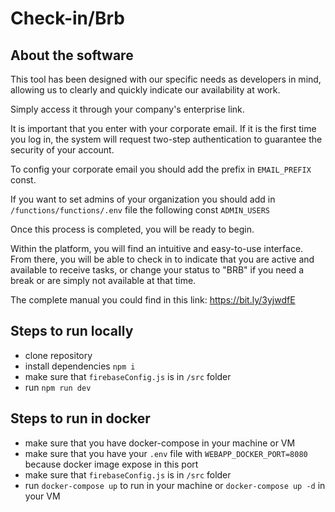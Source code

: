 # Check-in/Brb

## About the software
This tool has been designed with our 
specific needs as developers in mind, 
allowing us to clearly and quickly indicate 
our availability at work.

Simply access it through your company's 
enterprise link. 

It is important that you enter with your 
corporate email. If it is the first time you 
log in, the system will request two-step 
authentication to guarantee the security 
of your account.

To config your corporate email you should add the prefix in `EMAIL_PREFIX` const.

If you want to set admins of your organization you should add in `/functions/functions/.env` file the following const `ADMIN_USERS`

Once this process is completed, you will be 
ready to begin.

Within the platform, you will find an intuitive and easy-to-use interface. From there, you will be able to check in to indicate that you are active and available to receive tasks, or change your status to "BRB" if you need a break or are simply not available at that time.

The complete manual you could find in this link: https://bit.ly/3yjwdfE

## Steps to run locally
- clone repository
- install dependencies `npm i`
- make sure that `firebaseConfig.js` is in `/src` folder
- run `npm run dev`

## Steps to run in docker
- make sure that you have docker-compose in your machine or VM
- make sure that you have your `.env` file with `WEBAPP_DOCKER_PORT=8080` because docker image expose in this port
- make sure that `firebaseConfig.js` is in `/src` folder
- run `docker-compose up` to run in your machine or `docker-compose up -d` in your VM